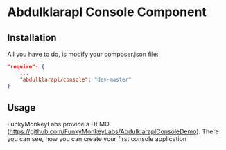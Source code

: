 Abdulklarapl Console Component
============================

Installation
-----------

All you have to do, is modify your composer.json file:

```json
"require": {
	...
	"abdulklarapl/console": "dev-master"
}
```

Usage
-----

FunkyMonkeyLabs provide a DEMO (https://github.com/FunkyMonkeyLabs/AbdulklaraplConsoleDemo). There you can see, how you can create your first console application